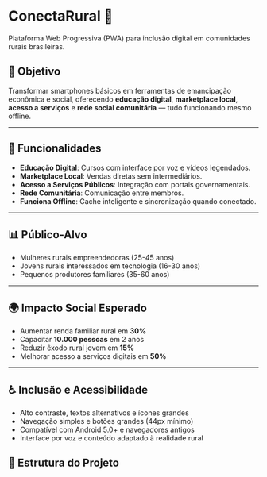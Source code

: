 # ConectaRural 🌱
Plataforma Web Progressiva (PWA) para inclusão digital em comunidades rurais brasileiras.

## 📌 Objetivo
Transformar smartphones básicos em ferramentas de emancipação econômica e social, oferecendo **educação digital**, **marketplace local**, **acesso a serviços** e **rede social comunitária** — tudo funcionando mesmo offline.

---

## 🚀 Funcionalidades
- **Educação Digital**: Cursos com interface por voz e vídeos legendados.
- **Marketplace Local**: Vendas diretas sem intermediários.
- **Acesso a Serviços Públicos**: Integração com portais governamentais.
- **Rede Comunitária**: Comunicação entre membros.
- **Funciona Offline**: Cache inteligente e sincronização quando conectado.

---

## 📊 Público-Alvo
- Mulheres rurais empreendedoras (25-45 anos)
- Jovens rurais interessados em tecnologia (16-30 anos)
- Pequenos produtores familiares (35-60 anos)

---

## 🌍 Impacto Social Esperado
- Aumentar renda familiar rural em **30%**
- Capacitar **10.000 pessoas** em 2 anos
- Reduzir êxodo rural jovem em **15%**
- Melhorar acesso a serviços digitais em **50%**

---

## ♿ Inclusão e Acessibilidade
- Alto contraste, textos alternativos e ícones grandes
- Navegação simples e botões grandes (44px mínimo)
- Compatível com Android 5.0+ e navegadores antigos
- Interface por voz e conteúdo adaptado à realidade rural

## 📂 Estrutura do Projeto
